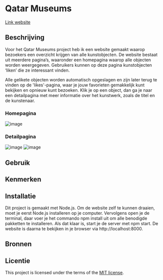 
# Qatar Museums
[Link website](https://user-experience-enhanced-website-vxh1.onrender.com/)

## Beschrijving
<!-- Bij Beschrijving staat kort beschreven wat voor project het is en wat je hebt gemaakt -->
<!-- Voeg een mooie poster visual toe 📸 -->
<!-- Voeg een link toe naar je live site 🌐-->

Voor het Qatar Museums project heb ik een website gemaakt waarop bezoekers een overzicht krijgen van alle kunstobjecten. De website bestaat uit meerdere pagina’s, waaronder een homepagina waarop alle objecten worden weergegeven. Gebruikers kunnen op deze pagina kunstobjecten ‘liken’ die ze interessant vinden.

Alle gelikete objecten worden automatisch opgeslagen en zijn later terug te vinden op de 'likes'-pagina, waar je jouw favorieten gemakkelijk kunt bekijken en opnieuw kunt bezoeken. Klik je op een object, dan ga je naar een detailpagina met meer informatie over het kunstwerk, zoals de titel en de kunstenaar.

### Homepagina
![image](https://github.com/user-attachments/assets/7447a97a-de7a-4198-b315-6ecbbde2105a)

### Detailpagina
![image](https://github.com/user-attachments/assets/6f8f93e4-cf4f-4112-b25c-e832618f5564) ![image](https://github.com/user-attachments/assets/2526eca1-7f74-4a7e-a60c-d9ec0b3ce5df)



## Gebruik
<!-- Bij Gebruik staat de user story, hoe het werkt en wat je er mee kan. -->

## Kenmerken
<!-- Bij Kenmerken staat welke technieken zijn gebruikt en hoe. Wat is de HTML structuur? Wat zijn de belangrijkste dingen in CSS? Wat is er met JS gedaan en hoe? Misschien heb je iets met NodeJS gedaan, of heb je een framwork of library gebruikt? -->

## Installatie
<!-- Bij Installatie staat hoe een andere developer aan jouw repo kan werken -->
Dit project is gemaakt met Node.js. Om de website zelf te kunnen draaien, moet je eerst Node.js installeren op je computer. Vervolgens open je de terminal, daar voer je het commando npm install uit om alle benodigde pakketten te installeren. Als dat klaar is, start je de server met npm start. De website is daarna te bekijken in je browser via http://localhost:8000.
## Bronnen

## Licentie

This project is licensed under the terms of the [MIT license](./LICENSE).
